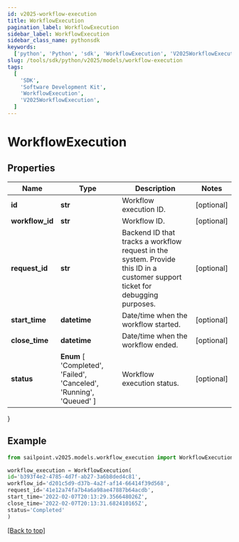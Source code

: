 ```yaml
---
id: v2025-workflow-execution
title: WorkflowExecution
pagination_label: WorkflowExecution
sidebar_label: WorkflowExecution
sidebar_class_name: pythonsdk
keywords:
  ['python', 'Python', 'sdk', 'WorkflowExecution', 'V2025WorkflowExecution']
slug: /tools/sdk/python/v2025/models/workflow-execution
tags:
  [
    'SDK',
    'Software Development Kit',
    'WorkflowExecution',
    'V2025WorkflowExecution',
  ]
---
```


# WorkflowExecution

## Properties

| Name | Type | Description | Notes |
| --- | --- | --- | --- |
| **id** | **str** | Workflow execution ID. | [optional] |
| **workflow_id** | **str** | Workflow ID. | [optional] |
| **request_id** | **str** | Backend ID that tracks a workflow request in the system. Provide this ID in a customer support ticket for debugging purposes. | [optional] |
| **start_time** | **datetime** | Date/time when the workflow started. | [optional] |
| **close_time** | **datetime** | Date/time when the workflow ended. | [optional] |
| **status** | **Enum** [ 'Completed', 'Failed', 'Canceled', 'Running', 'Queued' ] | Workflow execution status. | [optional] |

}

## Example

```python
from sailpoint.v2025.models.workflow_execution import WorkflowExecution

workflow_execution = WorkflowExecution(
id='b393f4e2-4785-4d7f-ab27-3a6b8ded4c81',
workflow_id='d201c5d9-d37b-4a2f-af14-66414f39d568',
request_id='41e12a74fa7b4a6a98ae47887b64acdb',
start_time='2022-02-07T20:13:29.356648026Z',
close_time='2022-02-07T20:13:31.682410165Z',
status='Completed'
)

```

[[Back to top]](#)
